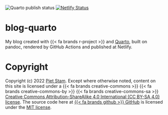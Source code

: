 ![Quarto publish status](https://github.com/pjastam/blog-quarto/actions/workflows/publish.yml/badge.svg) [![Netlify Status](https://api.netlify.com/api/v1/badges/899908c7-3e5c-4587-8714-46ecf2dd0d1b/deploy-status)](https://app.netlify.com/sites/peaceful-biscochitos-c9e27c/deploys)

# blog-quarto
My blog created with {{< fa brands r-project >}} and [Quarto](https://quarto.org/), built on pandoc, rendered by GitHub Actions and published at Netlify.

# Copyright

Copyright (c) 2022 [Piet Stam](https://www.pietstam.nl). Except where otherwise noted, content on this site is licensed under a {{< fa brands creative-commons >}} {{< fa brands creative-commons-by >}} {{< fa brands creative-commons-sa >}} [Creative Commons Attribution-ShareAlike 4.0 International (CC BY-SA 4.0) license](https://creativecommons.org/licenses/by-sa/4.0/). The source code here at [{{< fa brands github >}} GitHub](https://github.com/pjastam/blog-quarto) is licensed under the [MIT license](https://github.com/pjastam/blog-quarto/blob/main/LICENSE).

